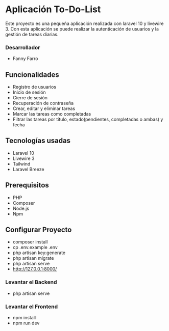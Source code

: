 # Aplicación To-Do-List

Este proyecto es una pequeña aplicación realizada con laravel 10 y livewire 3. Con esta aplicación se puede realizar la autenticación de usuarios y la gestión de tareas diarias.

### Desarrollador
- Fanny Farro

## Funcionalidades
- Registro de usuarios
- Inicio de sesión
- Cierre de sesión
- Recuperación de contraseña
- Crear, editar y eliminar tareas
- Marcar las tareas como completadas
- Filtrar las tareas por título, estado(pendientes, completadas o ambas) y fecha 


## Tecnologías usadas
- Laravel 10
- Livewire 3
- Tailwind
- Laravel Breeze

## Prerequisitos
- PHP
- Composer
- Node.js 
- Npm

## Configurar Proyecto
- composer install
- cp .env.example .env
- php artisan key:generate
- php artisan migrate
- php artisan serve
- http://127.0.0.1:8000/

### Levantar el Backend
- php artisan serve

### Levantar el Frontend
- npm install
- npm run dev
